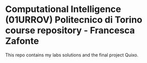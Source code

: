 # Computational Intelligence (01URROV) Politecnico di Torino course repository - Francesca Zafonte
This repo contains my labs solutions and the final project Quixo.

